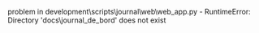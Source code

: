 problem in development\scripts\journal\web\web_app.py - RuntimeError: Directory 'docs\journal_de_bord' does not exist
